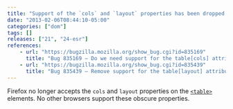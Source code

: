 ```yaml
---
title: "Support of the `cols` and `layout` properties has been dropped from `table`s"
date: "2013-02-06T08:44:10-05:00"
categories: ["dom"]
tags: []
releases: ["21", "24-esr"]
references:
    - url: "https://bugzilla.mozilla.org/show_bug.cgi?id=835169"
      title: "Bug 835169 – Do we need support for the table[cols] attribute?"
    - url: "https://bugzilla.mozilla.org/show_bug.cgi?id=835439"
      title: "Bug 835439 – Remove support for the table[layout] attribute"
---
```

Firefox no longer accepts the `cols` and `layout` properties on the [`<table>`](https://developer.mozilla.org/docs/Web/HTML/Element/table) elements. No other browsers support these obscure properties.
